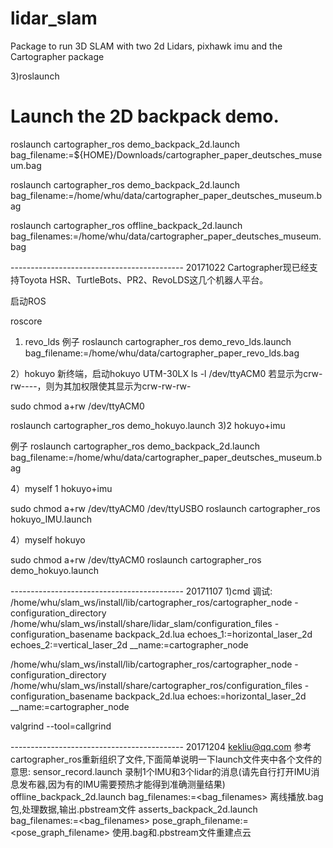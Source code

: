 # lidar_slam
Package to run 3D SLAM with two 2d Lidars, pixhawk imu and the Cartographer package

 
3)roslaunch
# Launch the 2D backpack demo.
roslaunch cartographer_ros demo_backpack_2d.launch bag_filename:=${HOME}/Downloads/cartographer_paper_deutsches_museum.bag

roslaunch cartographer_ros demo_backpack_2d.launch bag_filename:=/home/whu/data/cartographer_paper_deutsches_museum.bag

roslaunch cartographer_ros offline_backpack_2d.launch bag_filenames:=/home/whu/data/cartographer_paper_deutsches_museum.bag


 
-------------------------------------------   20171022
Cartographer现已经支持Toyota HSR、TurtleBots、PR2、RevoLDS这几个机器人平台。

启动ROS 

roscore
1) revo_lds 例子
roslaunch cartographer_ros demo_revo_lds.launch bag_filename:=/home/whu/data/cartographer_paper_revo_lds.bag

2）hokuyo
新终端，启动hokuyo UTM-30LX
ls -l /dev/ttyACM0
若显示为crw-rw----，则为其加权限使其显示为crw-rw-rw-

sudo chmod a+rw /dev/ttyACM0

roslaunch cartographer_ros demo_hokuyo.launch
3)2 hokuyo+imu

例子
roslaunch cartographer_ros demo_backpack_2d.launch bag_filename:=/home/whu/data/cartographer_paper_deutsches_museum.bag

4）myself  1 hokuyo+imu

sudo chmod a+rw /dev/ttyACM0 /dev/ttyUSBO
roslaunch cartographer_ros hokuyo_IMU.launch

4）myself  hokuyo

sudo chmod a+rw /dev/ttyACM0 
roslaunch cartographer_ros demo_hokuyo.launch

-------------------------------------------   20171107
1)cmd 调试:
/home/whu/slam_ws/install/lib/cartographer_ros/cartographer_node -configuration_directory /home/whu/slam_ws/install/share/lidar_slam/configuration_files -configuration_basename backpack_2d.lua echoes_1:=horizontal_laser_2d echoes_2:=vertical_laser_2d __name:=cartographer_node


/home/whu/slam_ws/install/lib/cartographer_ros/cartographer_node -configuration_directory /home/whu/slam_ws/install/share/cartographer_ros/configuration_files -configuration_basename backpack_2d.lua echoes:=horizontal_laser_2d __name:=cartographer_node


valgrind --tool=callgrind


-------------------------------------------   20171204 kekliu@qq.com
参考cartographer_ros重新组织了文件,下面简单说明一下launch文件夹中各个文件的意思:
sensor_record.launch  录制1个IMU和3个lidar的消息(请先自行打开IMU消息发布器,因为有的IMU需要预热才能得到准确测量结果)
offline_backpack_2d.launch bag_filenames:=<bag_filenames>  离线播放.bag包,处理数据,输出.pbstream文件
asserts_backpack_2d.launch bag_filenames:=<bag_filenames> pose_graph_filename:=<pose_graph_filename>  使用.bag和.pbstream文件重建点云
